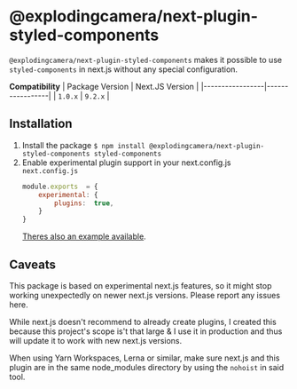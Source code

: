 
# @explodingcamera/next-plugin-styled-components

`@explodingcamera/next-plugin-styled-components` makes it possible to use `styled-components` in next.js without any special configuration.

**Compatibility**
| Package Version | Next.JS Version |
|-----------------|-----------------|
| `1.0.x`         | `9.2.x`         |

## Installation
1. Install the package 
	`$ npm install @explodingcamera/next-plugin-styled-components styled-components`
2. Enable experimental plugin support in your next.config.js
	`next.config.js`
	```js
	module.exports  = {
		experimental: {
			plugins:  true,
		}
	}
	```
	[Theres also an example available](packages/example).

## Caveats
This package is based on experimental next.js features, so it might stop working unexpectedly on newer next.js versions. Please report any issues here.

While next.js doesn't recommend to already create plugins, I created this because this project's scope is't that large & I use it in production and thus will update it to work with new next.js versions.

When using Yarn Workspaces, Lerna or similar, make sure next.js and this plugin are in the same node_modules directory by using the `nohoist` in said tool.